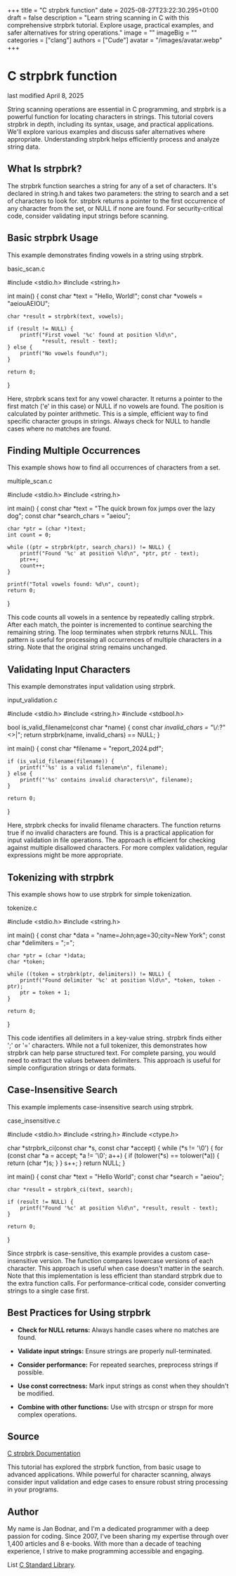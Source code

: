 +++
title = "C strpbrk function"
date = 2025-08-27T23:22:30.295+01:00
draft = false
description = "Learn string scanning in C with this comprehensive strpbrk tutorial. Explore usage, practical examples, and safer alternatives for string operations."
image = ""
imageBig = ""
categories = ["clang"]
authors = ["Cude"]
avatar = "/images/avatar.webp"
+++

# C strpbrk function

last modified April 8, 2025

String scanning operations are essential in C programming, and strpbrk is a
powerful function for locating characters in strings. This tutorial covers
strpbrk in depth, including its syntax, usage, and practical applications.
We'll explore various examples and discuss safer alternatives where appropriate.
Understanding strpbrk helps efficiently process and analyze string data.

## What Is strpbrk?

The strpbrk function searches a string for any of a set of characters.
It's declared in string.h and takes two parameters: the string to
search and a set of characters to look for. strpbrk returns a pointer
to the first occurrence of any character from the set, or NULL if none are found.
For security-critical code, consider validating input strings before scanning.

## Basic strpbrk Usage

This example demonstrates finding vowels in a string using strpbrk.

basic_scan.c
  

#include &lt;stdio.h&gt;
#include &lt;string.h&gt;

int main() {
    const char *text = "Hello, World!";
    const char *vowels = "aeiouAEIOU";
    
    char *result = strpbrk(text, vowels);
    
    if (result != NULL) {
        printf("First vowel '%c' found at position %ld\n", 
               *result, result - text);
    } else {
        printf("No vowels found\n");
    }

    return 0;
}

Here, strpbrk scans text for any vowel character.
It returns a pointer to the first match ('e' in this case) or NULL if no vowels
are found. The position is calculated by pointer arithmetic. This is a simple,
efficient way to find specific character groups in strings. Always check for NULL
to handle cases where no matches are found.

## Finding Multiple Occurrences

This example shows how to find all occurrences of characters from a set.

multiple_scan.c
  

#include &lt;stdio.h&gt;
#include &lt;string.h&gt;

int main() {
    const char *text = "The quick brown fox jumps over the lazy dog";
    const char *search_chars = "aeiou";
    
    char *ptr = (char *)text;
    int count = 0;
    
    while ((ptr = strpbrk(ptr, search_chars)) != NULL) {
        printf("Found '%c' at position %ld\n", *ptr, ptr - text);
        ptr++;
        count++;
    }
    
    printf("Total vowels found: %d\n", count);
    return 0;
}

This code counts all vowels in a sentence by repeatedly calling strpbrk.
After each match, the pointer is incremented to continue searching the remaining
string. The loop terminates when strpbrk returns NULL. This pattern
is useful for processing all occurrences of multiple characters in a string.
Note that the original string remains unchanged.

## Validating Input Characters

This example demonstrates input validation using strpbrk.

input_validation.c
  

#include &lt;stdio.h&gt;
#include &lt;string.h&gt;
#include &lt;stdbool.h&gt;

bool is_valid_filename(const char *name) {
    const char *invalid_chars = "\\/:*?\"&lt;&gt;|";
    return strpbrk(name, invalid_chars) == NULL;
}

int main() {
    const char *filename = "report_2024.pdf";
    
    if (is_valid_filename(filename)) {
        printf("'%s' is a valid filename\n", filename);
    } else {
        printf("'%s' contains invalid characters\n", filename);
    }
    
    return 0;
}

Here, strpbrk checks for invalid filename characters. The function
returns true if no invalid characters are found. This is a practical application
for input validation in file operations. The approach is efficient for checking
against multiple disallowed characters. For more complex validation, regular
expressions might be more appropriate.

## Tokenizing with strpbrk

This example shows how to use strpbrk for simple tokenization.

tokenize.c
  

#include &lt;stdio.h&gt;
#include &lt;string.h&gt;

int main() {
    const char *data = "name=John;age=30;city=New York";
    const char *delimiters = ";=";
    
    char *ptr = (char *)data;
    char *token;
    
    while ((token = strpbrk(ptr, delimiters)) != NULL) {
        printf("Found delimiter '%c' at position %ld\n", *token, token - ptr);
        ptr = token + 1;
    }
    
    return 0;
}

This code identifies all delimiters in a key-value string. strpbrk
finds either ';' or '=' characters. While not a full tokenizer, this demonstrates
how strpbrk can help parse structured text. For complete parsing,
you would need to extract the values between delimiters. This approach is useful
for simple configuration strings or data formats.

## Case-Insensitive Search

This example implements case-insensitive search using strpbrk.

case_insensitive.c
  

#include &lt;stdio.h&gt;
#include &lt;string.h&gt;
#include &lt;ctype.h&gt;

char *strpbrk_ci(const char *s, const char *accept) {
    while (*s != '\0') {
        for (const char *a = accept; *a != '\0'; a++) {
            if (tolower(*s) == tolower(*a)) {
                return (char *)s;
            }
        }
        s++;
    }
    return NULL;
}

int main() {
    const char *text = "Hello World";
    const char *search = "aeiou";
    
    char *result = strpbrk_ci(text, search);
    
    if (result != NULL) {
        printf("Found '%c' at position %ld\n", *result, result - text);
    }
    
    return 0;
}

Since strpbrk is case-sensitive, this example provides a custom
case-insensitive version. The function compares lowercase versions of each
character. This approach is useful when case doesn't matter in the search.
Note that this implementation is less efficient than standard strpbrk
due to the extra function calls. For performance-critical code, consider
converting strings to a single case first.

## Best Practices for Using strpbrk

- **Check for NULL returns:** Always handle cases where no matches are found.

- **Validate input strings:** Ensure strings are properly null-terminated.

- **Consider performance:** For repeated searches, preprocess strings if possible.

- **Use const correctness:** Mark input strings as const when they shouldn't be modified.

- **Combine with other functions:** Use with strcspn or strspn for more complex operations.

## Source

[C strpbrk Documentation](https://en.cppreference.com/w/c/string/byte/strpbrk)

This tutorial has explored the strpbrk function, from basic usage to
advanced applications. While powerful for character scanning, always consider
input validation and edge cases to ensure robust string processing in your programs.

## Author

My name is Jan Bodnar, and I'm a dedicated programmer with a deep passion for
coding. Since 2007, I've been sharing my expertise through over 1,400 articles
and 8 e-books. With more than a decade of teaching experience, I strive to make
programming accessible and engaging.

List [C Standard Library](/all/#clang-std).